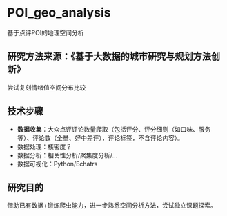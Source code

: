 # POI_geo_analysis
基于点评POI的地理空间分析

## 研究方法来源：《基于大数据的城市研究与规划方法创新》
尝试复刻情绪值空间分布比较

## 技术步骤
- **数据收集**：大众点评评论数量爬取（包括评分、评分细则（如口味、服务等）、评论数（全量、好中差评），评论标签，不含评论内容）。
- 数据处理：核密度？
- 数据分析：相关性分析/聚集度分析/...
- 数据可视化：Python/Echatrs

## 研究目的
借助已有数据+锻炼爬虫能力，进一步熟悉空间分析方法，尝试独立课题探索。
